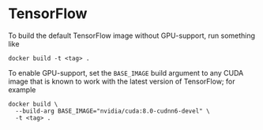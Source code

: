 # TensorFlow

To build the default TensorFlow image without GPU-support, run something like
```
docker build -t <tag> .
```

To enable GPU-support, set the `BASE_IMAGE` build argument to any CUDA image
that is known to work with the latest version of TensorFlow; for example
```
docker build \
  --build-arg BASE_IMAGE="nvidia/cuda:8.0-cudnn6-devel" \
  -t <tag> .
```
